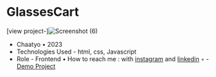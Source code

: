 # GlassesCart
[view project-]![Screenshot (6)](https://user-images.githubusercontent.com/120955025/218864409-61ca4949-f98d-4660-95e0-bf979dc6204f.png)
- Chaatyo • 2023
- Technologies Used - html, css, Javascript 
- Role - Frontend
• How to reach me : with [instagram](https://www.instagram.com/alinikseresht_web) and [linkedin](https://www.linkedin.com/in/alinikseresht)
 ◦ - [Demo Project](https://alinikseresht.github.io/GlassesCart/)
